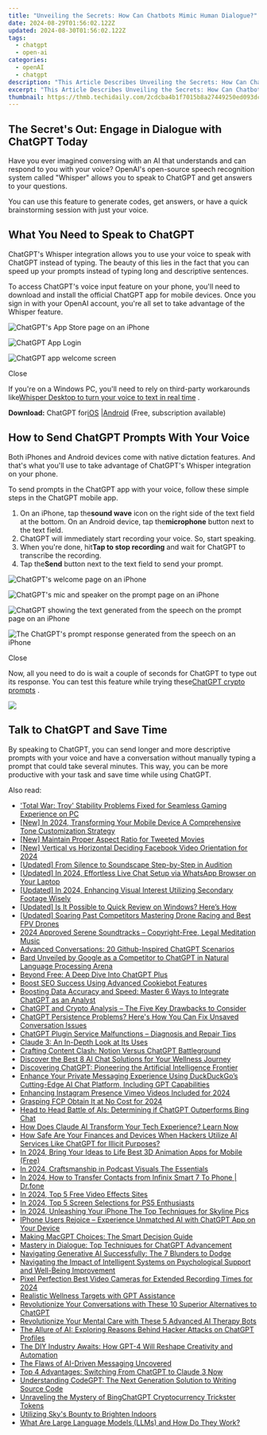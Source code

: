 ```yaml
---
title: "Unveiling the Secrets: How Can Chatbots Mimic Human Dialogue?"
date: 2024-08-29T01:56:02.122Z
updated: 2024-08-30T01:56:02.122Z
tags:
  - chatgpt
  - open-ai
categories:
  - openAI
  - chatgpt
description: "This Article Describes Unveiling the Secrets: How Can Chatbots Mimic Human Dialogue?"
excerpt: "This Article Describes Unveiling the Secrets: How Can Chatbots Mimic Human Dialogue?"
thumbnail: https://thmb.techidaily.com/2cdcba4b1f7015b8a27449250ed093dcedd443fa9b99fd4da2116bc1b6fb0847.jpg
---
```


## The Secret's Out: Engage in Dialogue with ChatGPT Today

 Have you ever imagined conversing with an AI that understands and can respond to you with your voice? OpenAI's open-source speech recognition system called "Whisper" allows you to speak to ChatGPT and get answers to your questions.

 You can use this feature to generate codes, get answers, or have a quick brainstorming session with just your voice.

## What You Need to Speak to ChatGPT

 ChatGPT's Whisper integration allows you to use your voice to speak with ChatGPT instead of typing. The beauty of this lies in the fact that you can speed up your prompts instead of typing long and descriptive sentences.

 To access ChatGPT's voice input feature on your phone, you'll need to download and install the official ChatGPT app for mobile devices. Once you sign in with your OpenAI account, you're all set to take advantage of the Whisper feature.

![ChatGPT's App Store page on an iPhone](https://static1.makeuseofimages.com/wordpress/wp-content/uploads/2023/08/chatgpt-s-app-store-page-on-an-iphone.jpg)

![ChatGPT App Login](https://static1.makeuseofimages.com/wordpress/wp-content/uploads/2023/05/chatgpt-app-login.jpg)

![ChatGPT app welcome screen](https://static1.makeuseofimages.com/wordpress/wp-content/uploads/2023/05/chatgpt-app-welcome-screen.jpg)

Close

 If you're on a Windows PC, you'll need to rely on third-party workarounds like[Whisper Desktop to turn your voice to text in real time](https://www.makeuseof.com/windows-whisper-desktop-guide/) .

**Download:** ChatGPT for[iOS](http://apps.apple.com/app/openai-chatgpt/id6448311069) |[Android](https://www.anrdoezrs.net/links/7251228/type/dlg/sid/UUmuoUeUpU2029654/https://play.google.com/store/apps/details?id=com.openai.chatgpt&hl=en&gl=US) (Free, subscription available)

## How to Send ChatGPT Prompts With Your Voice

 Both iPhones and Android devices come with native dictation features. And that's what you'll use to take advantage of ChatGPT's Whisper integration on your phone.

 To send prompts in the ChatGPT app with your voice, follow these simple steps in the ChatGPT mobile app.

1. On an iPhone, tap the**sound wave** icon on the right side of the text field at the bottom. On an Android device, tap the**microphone** button next to the text field.
2. ChatGPT will immediately start recording your voice. So, start speaking.
3. When you're done, hit**Tap to stop recording** and wait for ChatGPT to transcribe the recording.
4. Tap the**Send** button next to the text field to send your prompt.

![ChatGPT's welcome page on an iPhone](https://static1.makeuseofimages.com/wordpress/wp-content/uploads/2023/09/img_4309.jpg)

![ChatGPT's mic and speaker on the prompt page on an iPhone](https://static1.makeuseofimages.com/wordpress/wp-content/uploads/2023/09/img_4311.jpg)

![ChatGPT showing the text generated from the speech on the prompt page on an iPhone](https://static1.makeuseofimages.com/wordpress/wp-content/uploads/2023/09/img_4313.jpg)

![The ChatGPT's prompt response generated from the speech on an iPhone](https://static1.makeuseofimages.com/wordpress/wp-content/uploads/2023/09/img_4314.jpg)

Close

 Now, all you need to do is wait a couple of seconds for ChatGPT to type out its response. You can test this feature while trying these[ChatGPT crypto prompts](https://www.makeuseof.com/the-best-chatgpt-crypto-prompts/) .

<!-- affiliate ads begin -->
<a href="https://store.iobit.com/order/checkout.php?PRODS=1468905&QTY=1&AFFILIATE=108875&CART=1"><img src="https://secure.avangate.com/images/merchant/184260348236f9554fe9375772ff966e/ascscan_728x90.png" border="0"></a>
<!-- affiliate ads end -->
## Talk to ChatGPT and Save Time

 By speaking to ChatGPT, you can send longer and more descriptive prompts with your voice and have a conversation without manually typing a prompt that could take several minutes. This way, you can be more productive with your task and save time while using ChatGPT.


<ins class="adsbygoogle"
     style="display:block"
     data-ad-format="autorelaxed"
     data-ad-client="ca-pub-7571918770474297"
     data-ad-slot="1223367746"></ins>



<ins class="adsbygoogle"
     style="display:block"
     data-ad-client="ca-pub-7571918770474297"
     data-ad-slot="8358498916"
     data-ad-format="auto"
     data-full-width-responsive="true"></ins>

<span class="atpl-alsoreadstyle">Also read:</span>
<div><ul>
<li><a href="https://win-blog.techidaily.com/total-war-troy-stability-problems-fixed-for-seamless-gaming-experience-on-pc/"><u>'Total War: Troy' Stability Problems Fixed for Seamless Gaming Experience on PC</u></a></li>
<li><a href="https://fox-links.techidaily.com/new-in-2024-transforming-your-mobile-device-a-comprehensive-tone-customization-strategy/"><u>[New] In 2024, Transforming Your Mobile Device  A Comprehensive Tone Customization Strategy</u></a></li>
<li><a href="https://twitter-clips.techidaily.com/new-maintain-proper-aspect-ratio-for-tweeted-movies/"><u>[New] Maintain Proper Aspect Ratio for Tweeted Movies</u></a></li>
<li><a href="https://facebook-clips.techidaily.com/new-vertical-vs-horizontal-deciding-facebook-video-orientation-for-2024/"><u>[New] Vertical vs Horizontal  Deciding Facebook Video Orientation for 2024</u></a></li>
<li><a href="https://fox-links.techidaily.com/updated-from-silence-to-soundscape-step-by-step-in-audition/"><u>[Updated] From Silence to Soundscape  Step-by-Step in Audition</u></a></li>
<li><a href="https://screen-recording.techidaily.com/updated-in-2024-effortless-live-chat-setup-via-whatsapp-browser-on-your-laptop/"><u>[Updated] In 2024, Effortless Live Chat Setup via WhatsApp Browser on Your Laptop</u></a></li>
<li><a href="https://fox-access.techidaily.com/updated-in-2024-enhancing-visual-interest-utilizing-secondary-footage-wisely/"><u>[Updated] In 2024, Enhancing Visual Interest  Utilizing Secondary Footage Wisely</u></a></li>
<li><a href="https://fox-friendly.techidaily.com/updated-is-it-possible-to-quick-review-on-windows-heres-how/"><u>[Updated] Is It Possible to Quick Review on Windows? Here’s How</u></a></li>
<li><a href="https://extra-support.techidaily.com/updated-soaring-past-competitors-mastering-drone-racing-and-best-fpv-drones/"><u>[Updated] Soaring Past Competitors  Mastering Drone Racing and Best FPV Drones</u></a></li>
<li><a href="https://fox-glue.techidaily.com/2024-approved-serene-soundtracks-copyright-free-legal-meditation-music/"><u>2024 Approved  Serene Soundtracks – Copyright-Free, Legal Meditation Music</u></a></li>
<li><a href="https://tech-revival.techidaily.com/advanced-conversations-20-github-inspired-chatgpt-scenarios/"><u>Advanced Conversations: 20 Github-Inspired ChatGPT Scenarios</u></a></li>
<li><a href="https://tech-revival.techidaily.com/bard-unveiled-by-google-as-a-competitor-to-chatgpt-in-natural-language-processing-arena/"><u>Bard Unveiled by Google as a Competitor to ChatGPT in Natural Language Processing Arena</u></a></li>
<li><a href="https://tech-revival.techidaily.com/beyond-free-a-deep-dive-into-chatgpt-plus/"><u>Beyond Free: A Deep Dive Into ChatGPT Plus</u></a></li>
<li><a href="https://data-safeguard.techidaily.com/boost-seo-success-using-advanced-cookiebot-features/"><u>Boost SEO Success Using Advanced Cookiebot Features</u></a></li>
<li><a href="https://tech-revival.techidaily.com/boosting-data-accuracy-and-speed-master-6-ways-to-integrate-chatgpt-as-an-analyst/"><u>Boosting Data Accuracy and Speed: Master 6 Ways to Integrate ChatGPT as an Analyst</u></a></li>
<li><a href="https://tech-revival.techidaily.com/chatgpt-and-crypto-analysis-the-five-key-drawbacks-to-consider/"><u>ChatGPT and Crypto Analysis – The Five Key Drawbacks to Consider</u></a></li>
<li><a href="https://tech-revival.techidaily.com/chatgpt-persistence-problems-heres-how-you-can-fix-unsaved-conversation-issues/"><u>ChatGPT Persistence Problems? Here's How You Can Fix Unsaved Conversation Issues</u></a></li>
<li><a href="https://tech-revival.techidaily.com/chatgpt-plugin-service-malfunctions-diagnosis-and-repair-tips/"><u>ChatGPT Plugin Service Malfunctions – Diagnosis and Repair Tips</u></a></li>
<li><a href="https://tech-revival.techidaily.com/claude-3-an-in-depth-look-at-its-uses/"><u>Claude 3: An In-Depth Look at Its Uses</u></a></li>
<li><a href="https://tech-revival.techidaily.com/crafting-content-clash-notion-versus-chatgpt-battleground/"><u>Crafting Content Clash: Notion Versus ChatGPT Battleground</u></a></li>
<li><a href="https://tech-revival.techidaily.com/discover-the-best-8-ai-chat-solutions-for-your-wellness-journey/"><u>Discover the Best 8 AI Chat Solutions for Your Wellness Journey</u></a></li>
<li><a href="https://tech-revival.techidaily.com/discovering-chatgpt-pioneering-the-artificial-intelligence-frontier/"><u>Discovering ChatGPT: Pioneering the Artificial Intelligence Frontier</u></a></li>
<li><a href="https://tech-revival.techidaily.com/enhance-your-private-messaging-experience-using-duckduckgos-cutting-edge-ai-chat-platform-including-gpt-capabilities/"><u>Enhance Your Private Messaging Experience Using DuckDuckGo’s Cutting-Edge AI Chat Platform, Including GPT Capabilities</u></a></li>
<li><a href="https://instagram-video-files.techidaily.com/enhancing-instagram-presence-vimeo-videos-included-for-2024/"><u>Enhancing Instagram Presence  Vimeo Videos Included for 2024</u></a></li>
<li><a href="https://some-techniques.techidaily.com/grasping-fcp-obtain-it-at-no-cost-for-2024/"><u>Grasping FCP  Obtain It at No Cost for 2024</u></a></li>
<li><a href="https://tech-revival.techidaily.com/head-to-head-battle-of-ais-determining-if-chatgpt-outperforms-bing-chat/"><u>Head to Head Battle of AIs: Determining if ChatGPT Outperforms Bing Chat</u></a></li>
<li><a href="https://tech-revival.techidaily.com/how-does-claude-ai-transform-your-tech-experience-learn-now/"><u>How Does Claude AI Transform Your Tech Experience? Learn Now</u></a></li>
<li><a href="https://tech-revival.techidaily.com/how-safe-are-your-finances-and-devices-when-hackers-utilize-ai-services-like-chatgpt-for-illicit-purposes/"><u>How Safe Are Your Finances and Devices When Hackers Utilize AI Services Like ChatGPT for Illicit Purposes?</u></a></li>
<li><a href="https://ai-driven-video-production.techidaily.com/in-2024-bring-your-ideas-to-life-best-3d-animation-apps-for-mobile-free/"><u>In 2024, Bring Your Ideas to Life Best 3D Animation Apps for Mobile (Free)</u></a></li>
<li><a href="https://extra-lessons.techidaily.com/in-2024-craftsmanship-in-podcast-visuals-the-essentials/"><u>In 2024, Craftsmanship in Podcast Visuals  The Essentials</u></a></li>
<li><a href="https://android-transfer.techidaily.com/in-2024-how-to-transfer-contacts-from-infinix-smart-7-to-phone-drfone-by-drfone-transfer-from-android-transfer-from-android/"><u>In 2024, How to Transfer Contacts from Infinix Smart 7 To Phone | Dr.fone</u></a></li>
<li><a href="https://some-knowledge.techidaily.com/in-2024-top-5-free-video-effects-sites/"><u>In 2024, Top 5 Free Video Effects Sites</u></a></li>
<li><a href="https://fox-hovers.techidaily.com/in-2024-top-5-screen-selections-for-ps5-enthusiasts/"><u>In 2024, Top 5 Screen Selections for PS5 Enthusiasts</u></a></li>
<li><a href="https://some-guidance.techidaily.com/in-2024-unleashing-your-iphone-the-top-techniques-for-skyline-pics/"><u>In 2024, Unleashing Your iPhone  The Top Techniques for Skyline Pics</u></a></li>
<li><a href="https://tech-revival.techidaily.com/iphone-users-rejoice-experience-unmatched-ai-with-chatgpt-app-on-your-device/"><u>IPhone Users Rejoice – Experience Unmatched AI with ChatGPT App on Your Device</u></a></li>
<li><a href="https://tech-revival.techidaily.com/making-macgpt-choices-the-smart-decision-guide/"><u>Making MacGPT Choices: The Smart Decision Guide</u></a></li>
<li><a href="https://tech-revival.techidaily.com/mastery-in-dialogue-top-techniques-for-chatgpt-advancement/"><u>Mastery in Dialogue: Top Techniques for ChatGPT Advancement</u></a></li>
<li><a href="https://tech-revival.techidaily.com/navigating-generative-ai-successfully-the-7-blunders-to-dodge/"><u>Navigating Generative AI Successfully: The 7 Blunders to Dodge</u></a></li>
<li><a href="https://tech-revival.techidaily.com/navigating-the-impact-of-intelligent-systems-on-psychological-support-and-well-being-improvement/"><u>Navigating the Impact of Intelligent Systems on Psychological Support and Well-Being Improvement</u></a></li>
<li><a href="https://extra-approaches.techidaily.com/pixel-perfection-best-video-cameras-for-extended-recording-times-for-2024/"><u>Pixel Perfection  Best Video Cameras for Extended Recording Times for 2024</u></a></li>
<li><a href="https://tech-revival.techidaily.com/realistic-wellness-targets-with-gpt-assistance/"><u>Realistic Wellness Targets with GPT Assistance</u></a></li>
<li><a href="https://tech-revival.techidaily.com/revolutionize-your-conversations-with-these-10-superior-alternatives-to-chatgpt/"><u>Revolutionize Your Conversations with These 10 Superior Alternatives to ChatGPT</u></a></li>
<li><a href="https://tech-revival.techidaily.com/revolutionize-your-mental-care-with-these-5-advanced-ai-therapy-bots/"><u>Revolutionize Your Mental Care with These 5 Advanced AI Therapy Bots</u></a></li>
<li><a href="https://tech-revival.techidaily.com/the-allure-of-ai-exploring-reasons-behind-hacker-attacks-on-chatgpt-profiles/"><u>The Allure of AI: Exploring Reasons Behind Hacker Attacks on ChatGPT Profiles</u></a></li>
<li><a href="https://tech-revival.techidaily.com/the-diy-industry-awaits-how-gpt-4-will-reshape-creativity-and-automation/"><u>The DIY Industry Awaits: How GPT-4 Will Reshape Creativity and Automation</u></a></li>
<li><a href="https://tech-revival.techidaily.com/the-flaws-of-ai-driven-messaging-uncovered/"><u>The Flaws of AI-Driven Messaging Uncovered</u></a></li>
<li><a href="https://tech-revival.techidaily.com/top-4-advantages-switching-from-chatgpt-to-claude-3-now/"><u>Top 4 Advantages: Switching From ChatGPT to Claude 3 Now</u></a></li>
<li><a href="https://tech-revival.techidaily.com/understanding-codegpt-the-next-generation-solution-to-writing-source-code/"><u>Understanding CodeGPT: The Next Generation Solution to Writing Source Code</u></a></li>
<li><a href="https://tech-revival.techidaily.com/unraveling-the-mystery-of-bingchatgpt-cryptocurrency-trickster-tokens/"><u>Unraveling the Mystery of BingChatGPT Cryptocurrency Trickster Tokens</u></a></li>
<li><a href="https://extra-resources.techidaily.com/utilizing-skys-bounty-to-brighten-indoors/"><u>Utilizing Sky's Bounty to Brighten Indoors</u></a></li>
<li><a href="https://tech-revival.techidaily.com/what-are-large-language-models-llms-and-how-do-they-work/"><u>What Are Large Language Models (LLMs) and How Do They Work?</u></a></li>
</ul></div>
